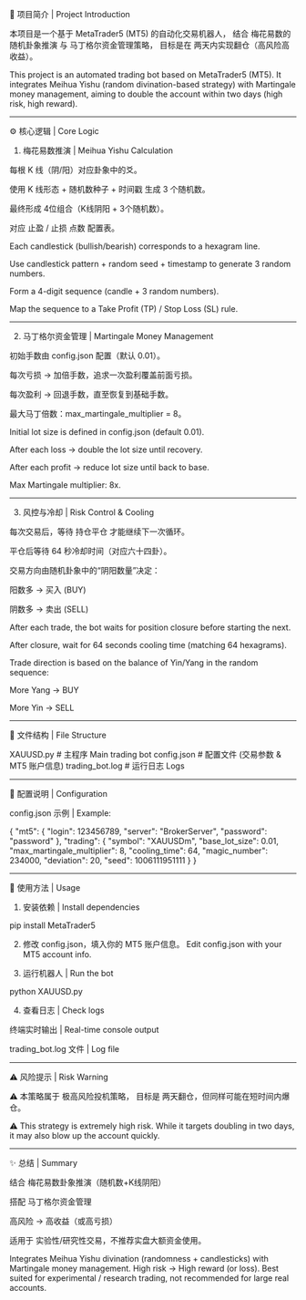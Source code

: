 📖 项目简介 | Project Introduction

本项目是一个基于 MetaTrader5 (MT5) 的自动化交易机器人，
结合 梅花易数的随机卦象推演 与 马丁格尔资金管理策略，
目标是在 两天内实现翻仓（高风险高收益）。

This project is an automated trading bot based on MetaTrader5 (MT5).
It integrates Meihua Yishu (random divination-based strategy) with Martingale money management,
aiming to double the account within two days (high risk, high reward).


---

⚙️ 核心逻辑 | Core Logic

1. 梅花易数推演 | Meihua Yishu Calculation

每根 K 线（阴/阳）对应卦象中的爻。

使用 K 线形态 + 随机数种子 + 时间戳 生成 3 个随机数。

最终形成 4位组合（K线阴阳 + 3个随机数）。

对应 止盈 / 止损 点数 配置表。


Each candlestick (bullish/bearish) corresponds to a hexagram line.

Use candlestick pattern + random seed + timestamp to generate 3 random numbers.

Form a 4-digit sequence (candle + 3 random numbers).

Map the sequence to a Take Profit (TP) / Stop Loss (SL) rule.



---

2. 马丁格尔资金管理 | Martingale Money Management

初始手数由 config.json 配置（默认 0.01）。

每次亏损 → 加倍手数，追求一次盈利覆盖前面亏损。

每次盈利 → 回退手数，直至恢复到基础手数。

最大马丁倍数：max_martingale_multiplier = 8。


Initial lot size is defined in config.json (default 0.01).

After each loss → double the lot size until recovery.

After each profit → reduce lot size until back to base.

Max Martingale multiplier: 8x.



---

3. 风控与冷却 | Risk Control & Cooling

每次交易后，等待 持仓平仓 才能继续下一次循环。

平仓后等待 64 秒冷却时间（对应六十四卦）。

交易方向由随机卦象中的“阴阳数量”决定：

阳数多 → 买入 (BUY)

阴数多 → 卖出 (SELL)



After each trade, the bot waits for position closure before starting the next.

After closure, wait for 64 seconds cooling time (matching 64 hexagrams).

Trade direction is based on the balance of Yin/Yang in the random sequence:

More Yang → BUY

More Yin → SELL




---

📂 文件结构 | File Structure

XAUUSD.py       # 主程序 Main trading bot
config.json     # 配置文件 (交易参数 & MT5 账户信息)
trading_bot.log # 运行日志 Logs


---

🔧 配置说明 | Configuration

config.json 示例 | Example:

{
  "mt5": {
    "login": 123456789,
    "server": "BrokerServer",
    "password": "password"
  },
  "trading": {
    "symbol": "XAUUSDm",
    "base_lot_size": 0.01,
    "max_martingale_multiplier": 8,
    "cooling_time": 64,
    "magic_number": 234000,
    "deviation": 20,
    "seed": 1006111951111
  }
}


---

🚀 使用方法 | Usage

1. 安装依赖 | Install dependencies

pip install MetaTrader5


2. 修改 config.json，填入你的 MT5 账户信息。
Edit config.json with your MT5 account info.


3. 运行机器人 | Run the bot

python XAUUSD.py


4. 查看日志 | Check logs

终端实时输出 | Real-time console output

trading_bot.log 文件 | Log file





---

⚠️ 风险提示 | Risk Warning

⚠️ 本策略属于 极高风险投机策略，
目标是 两天翻仓，但同样可能在短时间内爆仓。

⚠️ This strategy is extremely high risk.
While it targets doubling in two days, it may also blow up the account quickly.


---

✨ 总结 | Summary

结合 梅花易数卦象推演（随机数+K线阴阳）

搭配 马丁格尔资金管理

高风险 → 高收益（或高亏损）

适用于 实验性/研究性交易，不推荐实盘大额资金使用。


Integrates Meihua Yishu divination (randomness + candlesticks)
with Martingale money management.
High risk → High reward (or loss).
Best suited for experimental / research trading, not recommended for large real accounts.
